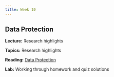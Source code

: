 ```yaml
---
title: Week 10
---
```


## Data Protection

**Lecture:** Research highlights
<!-- * Title 1: []() -->
<!-- * Title 2: []() -->
<!-- * Title 3: []() -->

**Topics:** Research highlights

**Reading:**  [Data Protection](../../../assets/protection_reader_2023.pdf)

**Lab:** Working through homework and quiz solutions

